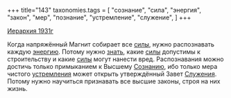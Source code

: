 +++
title="143"
taxonomies.tags = [
 "сознание",
 "сила",
 "энергия",
 "закон",
 "мер",
 "познание",
 "устремление",
 "служение",
]
+++

[Иерархия 1931г](/agni/1931)

Когда напряжённый Магнит собирает все [силы](/tags/сила), нужно распознавать каждую [энергию](/tags/энергия). Потому нужно [знать](/tags/познание), какие [силы](/tags/сила) допустимы к строительству и какие [силы](/tags/сила) могут нанести вред. Распознавания можно достичь только примыканием к Высшему [Сознанию](/tags/сознание), ибо только мера чистого [устремления](/tags/устремление) может открыть утверждённый Завет [Служения](/tags/служение). Потому нужно научиться признавать все высшие законы, строя на них жизнь.   

